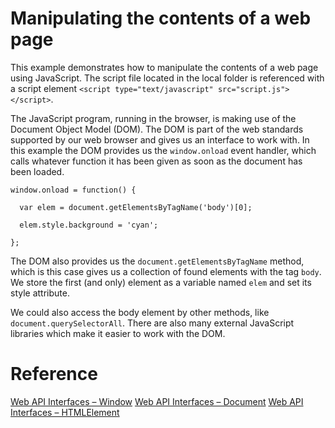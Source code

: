 # Manipulating the contents of a web page

This example demonstrates how to manipulate the contents of a web page using JavaScript. The script file located in the local folder is referenced with a script element `<script type="text/javascript" src="script.js"></script>`.

The JavaScript program, running in the browser, is making use of the Document Object Model (DOM). The DOM is part of the web standards supported by our web browser and gives us an interface to work with. In this example the DOM provides us the `window.onload` event handler, which calls whatever function it has been given as soon as the document has been loaded.

```
window.onload = function() {

  var elem = document.getElementsByTagName('body')[0];

  elem.style.background = 'cyan';

};

```

The DOM also provides us the `document.getElementsByTagName` method, which is this case gives us a collection of found elements with the tag `body`. We store the first (and only) element as a variable named `elem` and set its style attribute. 

We could also access the body element by other methods, like `document.querySelectorAll`. There are also many external JavaScript libraries which make it easier to work with the DOM.

# Reference
 
[Web API Interfaces – Window](https://developer.mozilla.org/en-US/docs/Web/API/Window)
[Web API Interfaces – Document](https://developer.mozilla.org/en-US/docs/Web/API/document)
[Web API Interfaces – HTMLElement](https://developer.mozilla.org/en-US/docs/Web/API/HTMLElement)